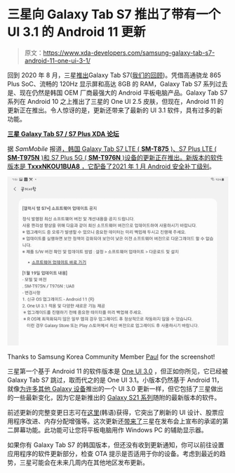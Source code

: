 # 三星向 Galaxy Tab S7 推出了带有一个 UI 3.1 的 Android 11 更新

> 原文：<https://www.xda-developers.com/samsung-galaxy-tab-s7-android-11-one-ui-3-1/>

回到 2020 年 8 月，三星[推出](https://www.xda-developers.com/samsung-galaxy-tab-s7/)Galaxy Tab S7([我们的回顾](https://www.xda-developers.com/samsung-galaxy-tab-s7-review/))。凭借高通骁龙 865 Plus SoC、流畅的 120Hz 显示屏和高达 8GB 的 RAM，Galaxy Tab S7 系列过去是、现在仍然是韩国 OEM 厂商最强大的 Android 平板电脑产品。Galaxy Tab S7 系列在 Android 10 之上推出了三星的 One UI 2.5 皮肤，但现在，Android 11 的更新正在推出。令人惊讶的是，更新还带来了最新的 UI 3.1 软件，具有过多的新功能。

**[三星 Galaxy Tab S7 / S7 Plus XDA 论坛](https://forum.xda-developers.com/c/samsung-galaxy-tab-s7-s7-plus.11247/)**

据 *SamMobile* 报道[，韩国 Galaxy Tab S7 LTE ( **SM-T875** )、S7 Plus LTE ( **SM-T975N** )和 S7 Plus 5G ( **SM-T976N** )设备的更新正在推出。新版本的软件版本是 **TxxxNKOU1BUA8** ，它配备了](https://www.sammobile.com/news/galaxy-tab-s7-receiving-one-ui-3-1-update-android-11/)[2021 年 1 月 Android 安全补丁级别](https://www.xda-developers.com/january-2021-android-security-patches-update-google-pixel-samsung-galaxy/)。

 <picture>![Samsung Galaxy Tab S7 Android 11 One UI 3.1](img/0bf4f425e41aeff57ac39d87c65a2545.png)</picture> 

Thanks to Samsung Korea Community Member [Paul](https://r1.community.samsung.com/t5/user/viewprofilepage/user-id/40898) for the screenshot!

三星第一个基于 Android 11 的软件版本是 [One UI 3.0](https://www.xda-developers.com/one-ui-3-0-beta-galaxy-s20-samsung-android-11-update/) ，但正如你所见，它已经被 Galaxy Tab S7 跳过，取而代之的是 One UI 3.1。小版本仍然基于 Android 11，就像[为许多其他 Galaxy 设备](https://www.xda-developers.com/tag/samsung-one-ui-3-0/)推出的一个 UI 3.0 更新一样，但它包括了三星做出的一些最新变化，因为它是新推出的 [Galaxy S21 系列](https://www.xda-developers.com/samsung-galaxy-s21/)随附的最新版本的软件。

前述更新的完整变更日志可在[这里](https://doc.samsungmobile.com/SM-T976N/KOO/doc.html)(韩语)获得，它突出了刷新的 UI 设计、股票应用程序改进、内存分配增强等。这次更新还[带来了](https://meeco.kr/mini/30917227)三星在发布会上宣布的承诺的第二屏幕功能。此功能可让您将平板电脑用作 Windows PC 的辅助显示器。

如果你有 Galaxy Tab S7 的韩国版本，但还没有收到更新通知，你可以前往设置应用程序的软件更新部分，检查 OTA 提示是否适用于你的设备。考虑到最近的趋势，三星可能会在未来几周内在其他地区发布更新。